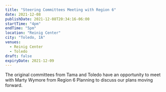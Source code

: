 ```yaml
---
title: "Steering Committees Meeting with Region 6"
date: 2021-12-08
publishDate: 2021-12-08T20:34:16-06:00
startTime: "4pm"
endTime: "5pm"
location: "Reinig Center"
city: "Toledo, IA"
venues:
  - Reinig Center
  - Toledo
draft: false
expiryDate: 2021-12-09
---
```


The original committees from Tama and Toledo have an opportunity to meet with Marty Wymore from Region 6 Planning to discuss our plans moving forward.
